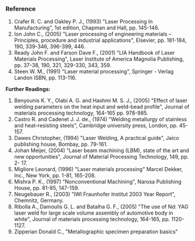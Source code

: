 ### Reference
1.    Crafer R. C. and Oakley P. J., (1993) "Laser Processing In Manufacturing", 1st edition, Chapman and Hall, pp. 145-146.
2.    Ion John C., (2005) "Laser processing of engineering materials –Principles, procedure and industrial applications", Elsevier, pp. 181-184, 190, 339-346, 396-399, 446.
3.    Ready John F. and Farson Dave F., (2001) "LIA Handbook of Laser Materials Processing", Laser Institute of America Magnolia Publishing, pp. 37-38, 190, 321, 329-330, 343, 359.
4.    Steen W. M., (1991) "Laser material processing", Springer - Verlag Landon ISBN, pp. 113-116.

**Further Readings:**

1.    Benyounis K. Y., Olabi A. G. and Hashmi M. S. J., (2005) "Effect of laser welding parameters on the heat input and weld-bead profile", Journal of materials processing technology, 164-165 pp. 978-985.
2.    Castro R. and Cadenet J. J. de., (1974) "Welding metallurgy of stainless and heat-resisting steels", Cambridge university press, London, pp. 45-157.
3.    Dawes Christopher, (1994) "Laser Welding, A practical guide", Jaico publishing house, Bombay, pp. 79-161.
4.    Johan Meijer, (2004) "Laser beam machining (LBM), state of the art and new opportunities", Journal of Material Processing Technology, 149, pp. 2- 17.
5.    Migliore Leonard, (1996) "Laser materials processing" Marcel Dekker, Inc., New York, pp. 1-81, 165-208.
6.    Mishra P. K., (1997) "Nonconventional Machining", Narosa Publishing House, pp. 81-85, 147-159.
7.    Neugebauer R., (2003) "IWI Fraunhofer Institut 2003 Year Report", Chemnitz, Germany.
8.    Ribolla A., Damoulis G. L. and Batalha G. F., (2005) "The use of Nd: YAG laser weld for large scale volume assembly of automotive body in white", Journal of materials processing technology, 164-165, pp. 1120-1127.
9.    Zipperian Donald C., "Metallographic specimen preparation basics"
